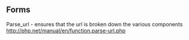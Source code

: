 ## Forms

Parse_url - ensures that the url is broken down the various components
	http://php.net/manual/en/function.parse-url.php 